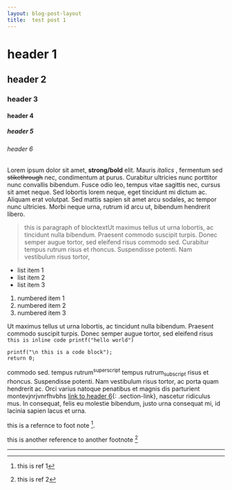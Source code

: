 ```yaml
---
layout: blog-post-layout
title:  test post 1
---
```


# header 1
## header 2
### header 3
#### header 4
##### header 5
###### header 6

Lorem ipsum dolor sit amet, **strong/bold** elit. Mauris *italics* , fermentum sed ~~stikethrough~~ nec, condimentum at purus. Curabitur ultricies nunc porttitor nunc convallis bibendum. Fusce odio leo, tempus vitae sagittis nec, cursus sit amet neque. Sed lobortis lorem neque, eget tincidunt mi dictum ac. Aliquam erat volutpat. Sed mattis sapien sit amet arcu sodales, ac tempor nunc ultricies. Morbi neque urna, rutrum id arcu ut, bibendum hendrerit libero.

> this is  paragraph of blocktextUt maximus tellus ut urna lobortis, ac tincidunt nulla bibendum. Praesent commodo suscipit turpis. Donec semper augue tortor, sed eleifend risus commodo sed. Curabitur tempus rutrum risus et rhoncus. Suspendisse potenti. Nam vestibulum risus tortor, 

- list item 1
- list item 2
- list item 3

1. numbered item 1
2. numbered item 2
3. numbered item 3

Ut maximus tellus ut urna lobortis, ac tincidunt nulla bibendum. Praesent commodo suscipit turpis. Donec semper augue tortor, sed eleifend risus `this is inline code printf("hello world")` 

```
printf("\n this is a code block");
return 0;
```
commodo sed. tempus rutrum<sup>superscript</sup> tempus rutrum<sub>subscript</sub> risus et rhoncus. Suspendisse potenti. Nam vestibulum risus tortor, ac porta quam hendrerit ac. Orci varius natoque penatibus et magnis dis parturient montevjnrjvnrfhvbhs [link to header 6](#header-6){: .section-link}, nascetur ridiculus mus. In consequat, felis eu molestie bibendum, justo urna consequat mi, id lacinia sapien lacus et urna.

this is a refernce to foot note [^1].

this is another reference to another footnote [^2]

---

[^1]: this is ref 1
[^2]: this is ref 2
